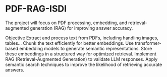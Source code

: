 # PDF-RAG-ISDI
The project will focus on PDF processing, embedding, and retrieval-augmented generation (RAG) for improving answer accuracy. 
 
Objective
Extract and process text from PDFs, including handling images, tables...
Chunk the text efficiently for better embeddings.
Use transformer-based embedding models to generate semantic representations.
Store these embeddings in a structured way for optimized retrieval.
Implement RAG (Retrieval-Augmented Generation) to validate LLM responses.
Apply semantic search techniques to improve the likelihood of retrieving accurate answers.
